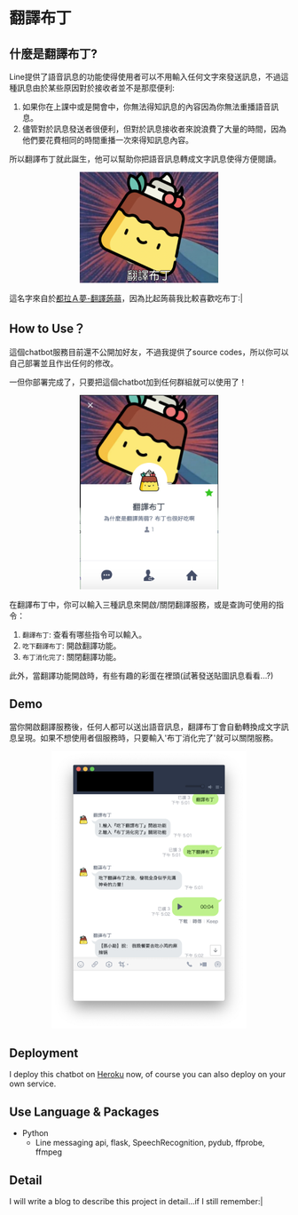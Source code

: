 # 翻譯布丁

## 什麼是翻譯布丁?
Line提供了語音訊息的功能使得使用者可以不用輸入任何文字來發送訊息，不過這種訊息由於某些原因對於接收者並不是那麼便利:
1. 如果你在上課中或是開會中，你無法得知訊息的內容因為你無法重播語音訊息。
2. 儘管對於訊息發送者很便利，但對於訊息接收者來說浪費了大量的時間，因為他們要花費相同的時間重播一次來得知訊息內容。

所以翻譯布丁就此誕生，他可以幫助你把語音訊息轉成文字訊息使得方便閱讀。


<p align="center"><img src="./img/img1.png" alt="Smiley face" height="200" width="250"></p>

這名字來自於[都拉Ａ夢-翻譯蒟蒻](http://zh.doraemon.wikia.com/wiki/%E7%BF%BB%E8%AD%AF%E8%92%9F%E8%92%BB?variant=zh-tw)，因為比起蒟蒻我比較喜歡吃布丁:|

## How to Use？
這個chatbot服務目前還不公開加好友，不過我提供了source codes，所以你可以自己部署並且作出任何的修改。

一但你部署完成了，只要把這個chatbot加到任何群組就可以使用了！
<p align="center"><img src="./img/img2.png" height="350" width="250"></p>
在翻譯布丁中，你可以輸入三種訊息來開啟/關閉翻譯服務，或是查詢可使用的指令：

1. `翻譯布丁`: 查看有哪些指令可以輸入。
2. `吃下翻譯布丁`: 開啟翻譯功能。
3. `布丁消化完了`: 關閉翻譯功能。

此外，當翻譯功能開啟時，有些有趣的彩蛋在裡頭(試著發送貼圖訊息看看...?)
## Demo
當你開啟翻譯服務後，任何人都可以送出語音訊息，翻譯布丁會自動轉換成文字訊息呈現。如果不想使用者個服務時，只要輸入'布丁消化完了'就可以關閉服務。
<p align="center"><img src="./img/img5.png" height="500" width="350"></p>

## Deployment
I deploy this chatbot on [Heroku](https://dashboard.heroku.com/login) now, of course you can also deploy on your own service.



## Use Language & Packages
- Python
  - Line messaging api, flask, SpeechRecognition, pydub, ffprobe, ffmpeg

## Detail
I will write a blog to describe this project in detail...if I still remember:|
